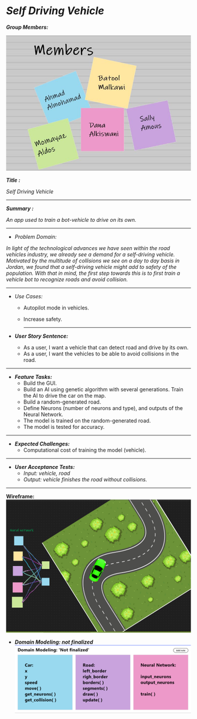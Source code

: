 # *Self Driving Vehicle*


***Group Members:***

  ![Members](./imgs/temMembers.jpg)
  

***Title :***

*Self Driving Vehicle*

<hr>

***Summary :***


*An app used to train a bot-vehicle to drive on its own.*

<hr>

* *Problem Domain:*

 *In light of the technological advances we have seen within the road vehicles industry, we already see a demand for a self-driving vehicle. Motivated by the multitude of collisions we see on a day to day basis in Jordan, we found that a self-driving vehicle might add to safety of the population. With that in mind, the first step towards this is to first train a vehicle bot to recognize roads and avoid collision.*

<hr>

* *Use Cases:*
  
  - Autopilot mode in vehicles.
  -  Increase safety.
     
     <hr>
  
* ***User Story Sentence:***
  -	As a user, I want a vehicle that can detect road and drive by its own.
  -	As a user, I want the vehicles to be able to avoid collisions in the road.

<hr>

* ***Feature Tasks:***
  -	Build the GUI.
  -	Build an AI using genetic algorithm with several generations. Train the AI to drive the car on the map.
  -	Build a random-generated road.
  -	Define Neurons (number of neurons and type), and outputs of the Neural Network.
  -	The model is trained on the random-generated road.
  -	The model is tested for accuracy.

<hr>

* ***Expected Challenges:***
  -	Computational cost of training the model (vehicle).
<hr>

* ***User Acceptance Tests:***
  -	*Input: vehicle, road*
  - *Output: vehicle finishes the road without collisions.*
  
<hr>

**Wireframe:**
![Wireframe](./imgs/wireframe.png)

* ***Domain Modeling: _not finalized_***
![Domain](./imgs/domainModeling.png)


